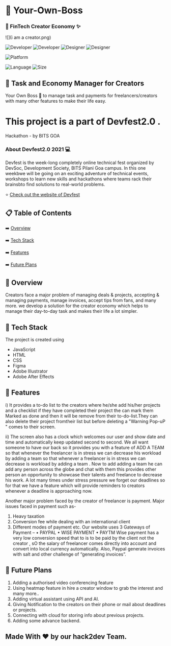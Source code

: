 
# 📖 Your-Own-Boss
### 🧐 FinTech Creator Economy ✨


![](i am a creator.png)


![Developer](https://img.shields.io/badge/developer-priyanshi2909-brightgreen)
![Developer](https://img.shields.io/badge/developer-anant7393-brightgreen)
![Designer](https://img.shields.io/badge/designer-dikshitajain13-orange)
![Designer](https://img.shields.io/badge/designer-vasavi001-orange)

![Platform](https://img.shields.io/badge/platform-Visual%20Studio%20Code-blue)


![Language](https://img.shields.io/github/languages/top/Priyanshi-Raj/Your-Own-Boss)
![Size](https://img.shields.io/github/repo-size/Priyanshi-Raj/Your-Own-Boss)
## 💬 Task and Economy Manager for Creators

Your Own Boss 👨 to manage task and payments for freelancers/creators with many other features to make their life easy.


# This project is a part of Devfest2.0 .
  Hackathon - by BITS GOA
  ### About Devfest2.0 2021 💻
  Devfest is the week-long completely online technical fest organized by DevSoc, Development Society, BITS Pilani Goa campus. In this one weekbwe will be going on an exciting adventure of technical events, workshops to learn new skills and hackathons where teams rack their brainsbto find solutions to real-world problems.

⭐ [Check out the website of Devfest](https://fest.devsoc.club/)


## 📋 Table of Contents
 ➡️   [Overview](#-overview)
 
 ➡️   [Tech Stack](#-tech-stack)
 
 ➡️   [Features](#-features)
 
 ➡️   [Future Plans](#-future-plans)
 

## 👩‍ Overview
Creators face a major problem of managing deals & projects, accepting & managing payments, manage invoices, accept tips from fans, and many more.
we develop a solution for the creator economy which helps to manage their day-to-day task
and makes their life a lot simpler.
    
## 🔆 Tech Stack
The project is created using
-  JavaScript
-  HTML
-  CSS
-  Figma
-  Adobe Illustrator
-  Adobe After Effects

## 👬 Features
i) It provides a to-do list to the creators where he/she add his/her projects and a checklist if they have completed their project the can mark them Marked as done and then it will be remove from their to-do-list.They can also delete their project fromtheir list but before deleting a "Warning Pop-uP " comes to their screen.

  ii) The screen also has a clock which welcomes our user and show date and time and automatically keep updated second to second.
We all want someone to have  our back so it provides you with a feature of ADD A TEAM so that whenever the freelancer is in stress we can decrease his workload by adding a team so that whenever a freelancer is in stress we can decrease is workload by adding a team .   Now to add adding a team he can add any person across the globe and chat with them this provides other person an opportunity to showcase their talents and freelance to decrease his work.
 A lot many times under stress pressure we forget our deadlines so for that we have a feature which will provide reminders to creators whenever a deadline  is approaching now.
 
 Another major problem faced by the creator of freelancer is payment.
Major issues faced in payment such as-
1.	Heavy taxation
2.	Conversion fee while dealing with an international client
3.	Different modes of payment etc.
Our website uses 3 Gateways of Payment –
•	PAYPAL
•	WISE PAYMENT
•	PAYTM
Wise payment has a very low conversion speed that to is to be paid by the client not the creator , sO the salary of freelancer comes directly into account and convert into local currency automatically.
Also, Paypal generate invoices with salt and other challenge of “generating invoices”.



## 🚀 Future Plans
 1.  Adding a authorised video conferencing feature 
 2.  Using heatmap feature in hire a creator window to grab the interest and many more..
 3.  Adding virtual assistant using API and AI.
 4.  Giving Notification to the creators on their phone or mail about deadlines or projects.
 5.  Connecting with cloud for storing info about previous projects.
 6.  Adding some advance backend.



## Made With ❤️ by our hack2dev Team.


